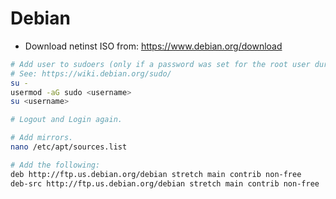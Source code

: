 # Debian

- Download netinst ISO from: https://www.debian.org/download

```bash
# Add user to sudoers (only if a password was set for the root user during installation).
# See: https://wiki.debian.org/sudo/
su -
usermod -aG sudo <username>
su <username>

# Logout and Login again.
```

```bash
# Add mirrors.
nano /etc/apt/sources.list

# Add the following:
deb http://ftp.us.debian.org/debian stretch main contrib non-free
deb-src http://ftp.us.debian.org/debian stretch main contrib non-free
```